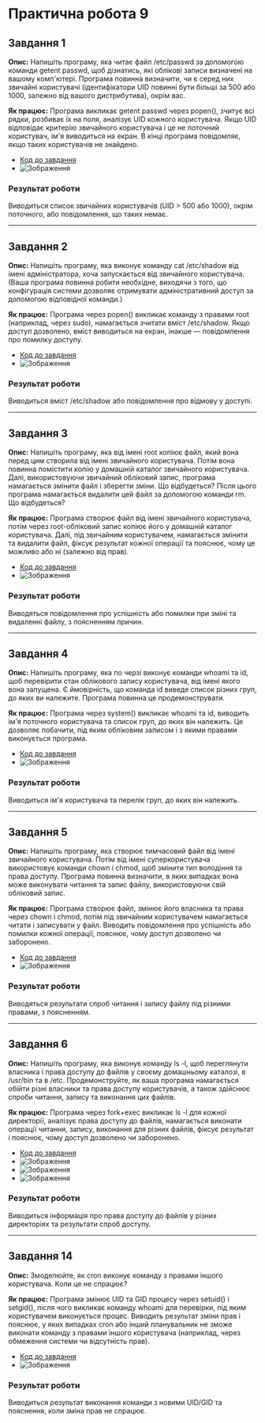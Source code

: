 # Практична робота 9

## Завдання 1
**Опис:**
Напишіть програму, яка читає файл /etc/passwd за допомогою команди getent passwd, щоб дізнатись, які облікові записи визначені на вашому комп'ютері.
Програма повинна визначити, чи є серед них звичайні користувачі (ідентифікатори UID повинні бути більші за 500 або 1000, залежно від вашого дистрибутива), окрім вас.

**Як працює:**
Програма викликає getent passwd через popen(), зчитує всі рядки, розбиває їх на поля, аналізує UID кожного користувача. Якщо UID відповідає критерію звичайного користувача і це не поточний користувач, ім'я виводиться на екран. В кінці програма повідомляє, якщо таких користувачів не знайдено.

- [Код до завдання](task1/main.c)
- ![Зображення](task1/task1.png)

### Результат роботи

Виводиться список звичайних користувачів (UID > 500 або 1000), окрім поточного, або повідомлення, що таких немає.

---
## Завдання 2
**Опис:**
Напишіть програму, яка виконує команду cat /etc/shadow від імені адміністратора, хоча запускається від звичайного користувача.
(Ваша програма повинна робити необхідне, виходячи з того, що конфігурація системи дозволяє отримувати адміністративний доступ за допомогою відповідної команди.)

**Як працює:**
Програма через popen() викликає команду з правами root (наприклад, через sudo), намагається зчитати вміст /etc/shadow. Якщо доступ дозволено, вміст виводиться на екран, інакше — повідомлення про помилку доступу.

- [Код до завдання](task2/main.c)
- ![Зображення](task2/task2.png)

### Результат роботи

Виводиться вміст /etc/shadow або повідомлення про відмову у доступі.

---
## Завдання 3
**Опис:**
Напишіть програму, яка від імені root копіює файл, який вона перед цим створила від імені звичайного користувача. Потім вона повинна помістити копію у домашній каталог звичайного користувача.
Далі, використовуючи звичайний обліковий запис, програма намагається змінити файл і зберегти зміни. Що відбудеться?
Після цього програма намагається видалити цей файл за допомогою команди rm. Що відбудеться?

**Як працює:**
Програма створює файл від імені звичайного користувача, потім через root-обліковий запис копіює його у домашній каталог користувача. Далі, під звичайним користувачем, намагається змінити та видалити файл, фіксує результат кожної операції та пояснює, чому це можливо або ні (залежно від прав).

- [Код до завдання](task3/main.c)
- ![Зображення](task3/task3.png)

### Результат роботи

Виводяться повідомлення про успішність або помилки при зміні та видаленні файлу, з поясненням причин.

---
## Завдання 4
**Опис:**
Напишіть програму, яка по черзі виконує команди whoami та id, щоб перевірити стан облікового запису користувача, від імені якого вона запущена.
Є ймовірність, що команда id виведе список різних груп, до яких ви належите. Програма повинна це продемонструвати.

**Як працює:**
Програма через system() викликає whoami та id, виводить ім'я поточного користувача та список груп, до яких він належить. Це дозволяє побачити, під яким обліковим записом і з якими правами виконується програма.

- [Код до завдання](task4/main.c)
- ![Зображення](task4/task4.png)

### Результат роботи

Виводиться ім'я користувача та перелік груп, до яких він належить.

---
## Завдання 5
**Опис:**
Напишіть програму, яка створює тимчасовий файл від імені звичайного користувача. Потім від імені суперкористувача використовує команди chown і chmod, щоб змінити тип володіння та права доступу.
Програма повинна визначити, в яких випадках вона може виконувати читання та запис файлу, використовуючи свій обліковий запис.

**Як працює:**
Програма створює файл, змінює його власника та права через chown і chmod, потім під звичайним користувачем намагається читати і записувати у файл. Виводить повідомлення про успішність або помилки кожної операції, пояснює, чому доступ дозволено чи заборонено.

- [Код до завдання](task5/main.c)
- ![Зображення](task5/task5.png)

### Результат роботи

Виводяться результати спроб читання і запису файлу під різними правами, з поясненням.

---
## Завдання 6
**Опис:**
Напишіть програму, яка виконує команду ls -l, щоб переглянути власника і права доступу до файлів у своєму домашньому каталозі, в /usr/bin та в /etc.
Продемонструйте, як ваша програма намагається обійти різні власники та права доступу користувачів, а також здійснює спроби читання, запису та виконання цих файлів.

**Як працює:**
Програма через fork+exec викликає ls -l для кожної директорії, аналізує права доступу до файлів, намагається виконати операції читання, запису, виконання для різних файлів, фіксує результат і пояснює, чому доступ дозволено чи заборонено.

- [Код до завдання](task6/main.c)
- ![Зображення](task6/task6p1.png)
- ![Зображення](task6/task6p2.png)
- ![Зображення](task6/task6p3.png)

### Результат роботи

Виводиться інформація про права доступу до файлів у різних директоріях та результати спроб доступу.

---
## Завдання 14
**Опис:**
Змоделюйте, як cron виконує команду з правами іншого користувача. Коли це не спрацює?

**Як працює:**
Програма змінює UID та GID процесу через setuid() і setgid(), після чого викликає команду whoami для перевірки, під яким користувачем виконується процес. Виводить результат зміни прав і пояснює, у яких випадках cron або інший планувальник не зможе виконати команду з правами іншого користувача (наприклад, через обмеження системи чи відсутність прав).

- [Код до завдання](task14/main.c)
- ![Зображення](task14/task14.png)

### Результат роботи

Виводиться результат виконання команди з новими UID/GID та пояснення, коли зміна прав не спрацює. 